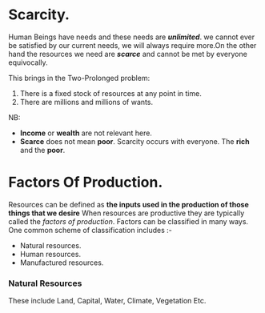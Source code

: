 # Scarcity.

Human Beings have needs and these needs are ***unlimited***. we cannot ever be satisfied by our current needs, we will always require more.On the other hand the resources we need are ***scarce*** and cannot be met by everyone equivocally.

This brings in the Two-Prolonged problem:
1. There is a fixed stock of resources at any point in time.
2. There are millions and millions of wants.

NB: 
- **Income** or **wealth** are not relevant here.
- **Scarce** does not mean **poor**. Scarcity occurs with everyone. The **rich** and the **poor**.

# Factors Of Production.
Resources can be defined as **the inputs used in the production of those things that we desire**
When resources are productive they are typically called the *factors of production*.
Factors can be classified in many ways.
One common scheme of classification includes :-
- Natural resources.
- Human resources.
- Manufactured resources.
### Natural Resources
These include Land, Capital, Water, Climate, Vegetation Etc.
